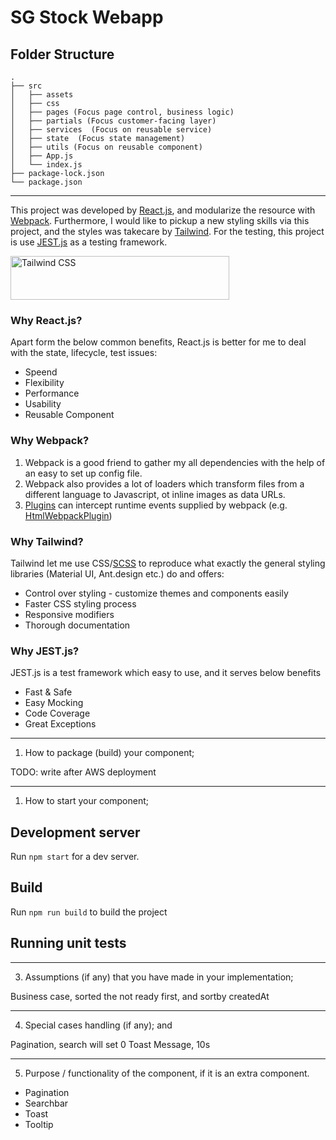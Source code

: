 # SG Stock Webapp

## Folder Structure

```
.
├── src
│   ├── assets 
│   ├── css
│   ├── pages (Focus page control, business logic)
│   ├── partials (Focus customer-facing layer)
│   ├── services  (Focus on reusable service)
│   ├── state  (Focus state management)
│   ├── utils (Focus on reusable component)
│   ├── App.js
│   └── index.js
├── package-lock.json
└── package.json
```

---
This project was developed by [React.js](https://reactjs.org/), and modularize the resource with [Webpack](https://webpack.js.org). Furthermore, I would like to pickup a new styling skills via this project, and the styles was takecare by [Tailwind](https://tailwindcss.com/). For the testing, this project is use [JEST.js](https://jestjs.io/) as a testing framework.

<p>
  <a href="https://tailwindcss.com/#gh-light-mode-only" target="_blank">
    <img src="https://raw.githubusercontent.com/tailwindlabs/tailwindcss/db475be6ddf087ff96cc326e891ac125d4f9e4e8/.github/logo-light.svg" alt="Tailwind CSS" width="350" height="70">
  </a>
</p>

### Why React.js?

Apart form the below common benefits, React.js is better for me to deal with the state, lifecycle, test issues:
- Speend
- Flexibility
- Performance
- Usability
- Reusable Component

### Why Webpack?

1. Webpack is a good friend to gather my all dependencies with the help of an easy to set up config file. 
2. Webpack also provides a lot of loaders which transform files from a different language to Javascript, ot inline images as data URLs. 
3. [Plugins](https://webpack.js.org/plugins/) can intercept runtime events supplied by webpack (e.g. [HtmlWebpackPlugin](https://webpack.js.org/plugins/html-webpack-plugin/))

### Why Tailwind?

Tailwind let me use CSS/[SCSS](https://sass-lang.com/) to reproduce what exactly the general styling libraries (Material UI, Ant.design etc.) do and offers: 
- Control over styling - customize themes and components easily
- Faster CSS styling process
- Responsive modifiers
- Thorough documentation

### Why JEST.js?

JEST.js is a test framework which easy to use, and it serves below benefits
 - Fast & Safe
 - Easy Mocking
 - Code Coverage
 - Great Exceptions

---


1. How to package (build) your component;

TODO: write after AWS deployment

--- 

1. How to start your component;

## Development server

Run `npm start` for a dev server.

## Build

Run `npm run build` to build the project

## Running unit tests


---


3. Assumptions (if any) that you have made in your implementation;

Business case, sorted the not ready first, and sortby createdAt

---


4. Special cases handling (if any); and

Pagination, search will set 0
Toast Message, 10s

---


5. Purpose / functionality of the component, if it is an extra component.

 - Pagination 
 - Searchbar
 - Toast
 - Tooltip
